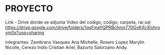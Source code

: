 # PROYECTO

Link - Drive donde se adjunta Video del codigo, codigo, carpeta, rar,sql
https://drive.google.com/drive/folders/1qsFmaYQPRBchmn770GvKXcXlvhroym0s?usp=sharing


integrantes:
Zambrano Vasquez Ana Michelle,
Rosero Lopez Marylin Nicolle,
Cerezo Indio Cristian Ariel,
Bazurto Salorzano Andy.

